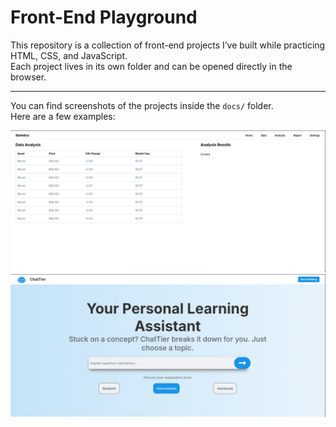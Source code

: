 # Front-End Playground  

This repository is a collection of front-end projects I’ve built while practicing HTML, CSS, and JavaScript.  
Each project lives in its own folder and can be opened directly in the browser.  

---

You can find screenshots of the projects inside the `docs/` folder.  
Here are a few examples:

![statistica](docs/statistica.png)  
![chattier_landing](docs/chattier_landing.png)  

